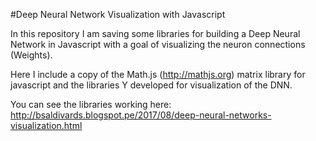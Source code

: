#Deep Neural Network Visualization with Javascript

In this repository I am saving some libraries for building a Deep Neural Network in Javascript with a goal of visualizing the neuron connections (Weights). 

Here I include a copy of the Math.js (http://mathjs.org) matrix library for javascript and the libraries Y developed for visualization of the DNN.

You can see the libraries working here:
http://bsaldivards.blogspot.pe/2017/08/deep-neural-networks-visualization.html

